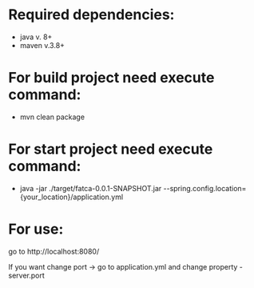 # Required dependencies:

- java v. 8+
- maven v.3.8+

# For build project need execute command:

- mvn clean package

# For start project need execute command:

- java -jar ./target/fatca-0.0.1-SNAPSHOT.jar --spring.config.location={your_location}/application.yml

# For use:
go to http://localhost:8080/

If you want change port -> go to application.yml and change property - server.port


